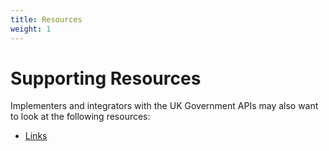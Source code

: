```yaml
---
title: Resources
weight: 1
---
```

# Supporting Resources

Implementers and integrators with the UK Government APIs may also want to look at the following resources:

- [Links](/resources/links/)
